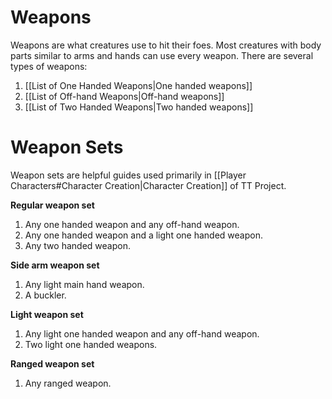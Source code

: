 # Weapons
Weapons are what creatures use to hit their foes. Most creatures with body parts similar to arms and hands can use every weapon. There are several types of weapons:

1. [[List of One Handed Weapons|One handed weapons]]
2. [[List of Off-hand Weapons|Off-hand weapons]]
3. [[List of Two Handed Weapons|Two handed weapons]]

# Weapon Sets
Weapon sets are helpful guides used primarily in [[Player Characters#Character Creation|Character Creation]] of TT Project.

**Regular weapon set**
1. Any one handed weapon and any off-hand weapon.
2. Any one handed weapon and a light one handed weapon.
3. Any two handed weapon.

**Side arm weapon set**
1. Any light main hand weapon.
2. A buckler.

**Light weapon set**
1. Any light one handed weapon and any off-hand weapon.
2. Two light one handed weapons.

**Ranged weapon set**
1. Any ranged weapon.
